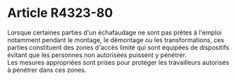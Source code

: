 # Article R4323-80

  
Lorsque certaines parties d'un échafaudage ne sont pas prêtes à l'emploi notamment pendant le montage, le démontage ou les transformations, ces parties constituent des zones d'accès limité qui sont équipées de dispositifs évitant que les personnes non autorisées puissent y pénétrer.   
Les mesures appropriées sont prises pour protéger les travailleurs autorisés à pénétrer dans ces zones.